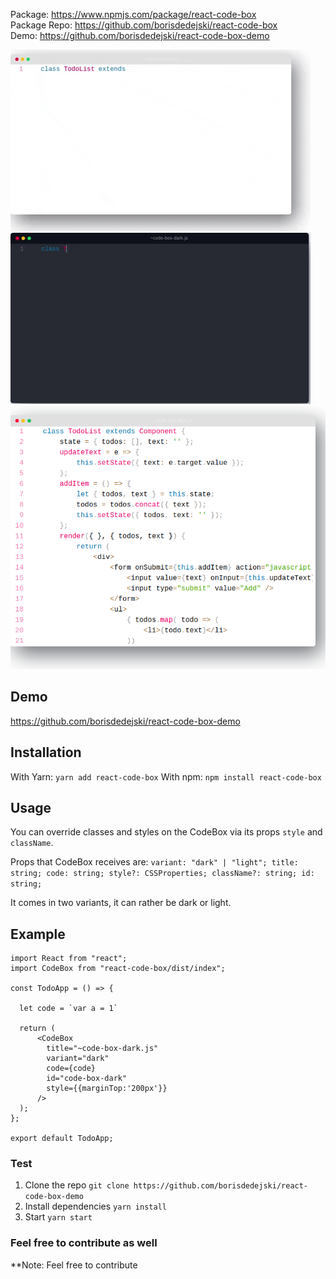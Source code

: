 Package: https://www.npmjs.com/package/react-code-box <br/>
Package Repo: https://github.com/borisdedejski/react-code-box<br/> 
Demo: https://github.com/borisdedejski/react-code-box-demo

![alt text](https://github.com/borisdedejski/code-box/blob/master/gif-light.gif?raw=true)
![alt text](https://github.com/borisdedejski/code-box/blob/master/gif-dark.gif?raw=true)
![alt text](https://github.com/borisdedejski/code-box/blob/master/codebox-light.png?raw=true)

## Demo
https://github.com/borisdedejski/react-code-box-demo

## Installation
With Yarn:
`yarn add react-code-box`
With npm:
`npm install react-code-box`

## Usage
You can override classes and styles on the CodeBox via its props `style` and `className`.

Props that CodeBox receives are: 
 `variant: "dark" | "light";
  title: string;
  code: string;
  style?: CSSProperties;
  className?: string;
  id: string;`

It comes in two variants, it can rather be dark or light. 

## Example
```
import React from "react";
import CodeBox from "react-code-box/dist/index";

const TodoApp = () => {

  let code = `var a = 1`  

  return (
      <CodeBox
        title="~code-box-dark.js"
        variant="dark"
        code={code}
        id="code-box-dark"
        style={{marginTop:'200px'}}
      />
  );
};

export default TodoApp;
```

### Test
1. Clone the repo
`git clone https://github.com/borisdedejski/react-code-box-demo`
2. Install dependencies
`yarn install` 
3. Start
`yarn start`

### Feel free to contribute as well

**Note: Feel free to contribute
